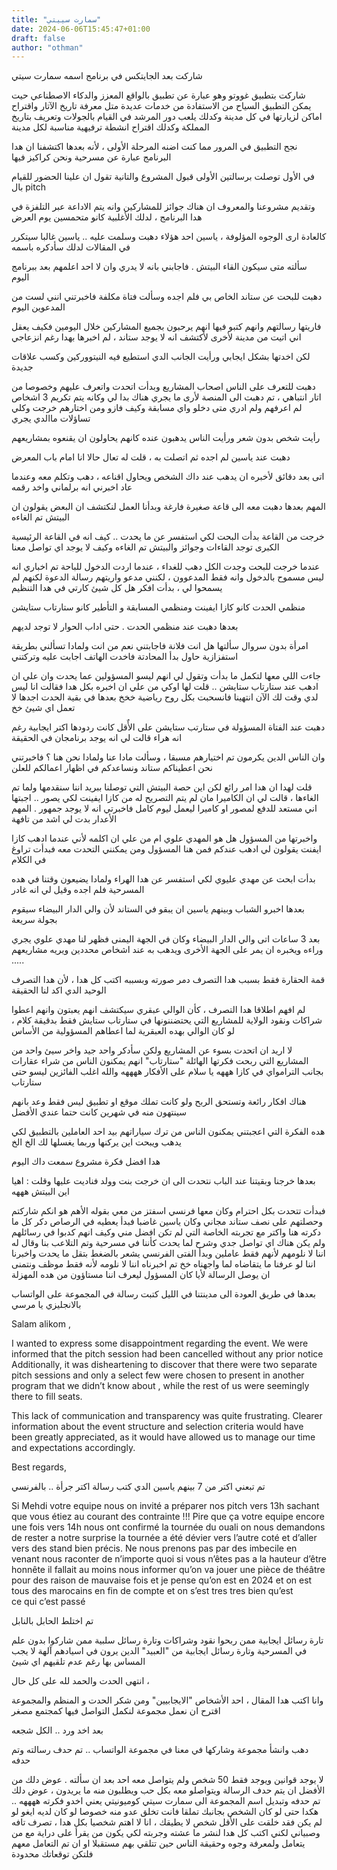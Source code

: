 ```yaml
---
title: "سمارت سييتي"
date: 2024-06-06T15:45:47+01:00
draft: false
author: "othman"
---
```


شاركت بعد الجايتكس في برنامج اسمه سمارت سيتي

شاركت بتطبيق غووتو وهو عبارة عن تطبيق بالواقع المعزز والدكاء الاصطناعي حيت يمكن التطبيق السياح من الاستفادة من خدمات عديدة متل معرفة تاريخ الآتار واقتراح اماكن لزيارتها في كل مدينة وكدلك يلعب دور المرشد في القيام بالجولات وتعريف بتاريخ المملكة وكدلك اقتراح انشطة ترفيهية مناسبة لكل مدينة

نجح التطبيق في المرور مما كنت اضنه المرحلة الأولى ، لأنه بعدها اكتشفنا ان هدا البرنامج عبارة عن مسرحية ونحن كراكيز فيها

في الأول توصلت برسالتين الأولى قبول المشروع والتانية تقول ان علينا الحضور للقيام بال
pitch

وتقديم مشروعنا والمعروف ان هناك جوائز للمشاركين وانه يتم الاداعة عبر التلفزة في هدا البرنامج ، لدلك الأغلبية كانو متحمسين يوم العرض

كالعادة ارى الوجوه المؤلوفة ، ياسين احد هؤلاء دهبت وسلمت عليه .. ياسين غالبا سيتكرر في المقالات لدلك سأدكره باسمه

سألته متى سيكون القاء البيتش . فاجابني بانه لا يدري وان لا احد اعلمهم بعد ببرنامج اليوم

دهبت للبحت عن ستاند الخاص بي فلم اجده وسألت فتاة مكلفة فاخبرتني انني لست من المدعوين اليوم

فاريتها رسالتهم وانهم كتبو فيها انهم يرحبون بجميع المشاركين خلال اليومين فكيف يعقل اني اتيت من مدينة لأخرى لأكتشف انه لا يوجد ستاند ، لم اخبرها بهدا رغم انزعاجي

لكن اخدتها بشكل ايجابي ورأيت الجانب الدي استطيع فيه النيتووركين وكسب علاقات جديدة

دهبت للتعرف على الناس اصحاب المشاريع وبدأت اتحدت واتعرف عليهم وخصوصا من اتار انتباهي ، تم دهبت الى المنصة لأرى ما يجري هناك بدا لي وكانه يتم تكريم 3 اشخاص لم اعرفهم ولم ادري متى دخلو واي مسابقة وكيف فازو ومن اختارهم خرجت وكلي تساؤلات ماالدي يجري

رأيت شخص بدون شعر ورأيت الناس يدهبون عنده كانهم يحاولون ان يقنعوه بمشاريعهم

دهبت عند ياسين لم اجده ثم اتصلت به ، قلت له تعال حالا انا امام باب المعرض

اتى بعد دقائق لأخبره ان يدهب عند داك الشخص ويحاول اقناعه ، دهب وتكلم معه وعندما عاد اخبرني انه برلماني واخد رقمه

المهم بعدها دهبت معه الى قاعة صغيرة فارغة وبدأنا العمل لنكتشف ان البعض يقولون ان البيتش تم الغاءه

خرجت من القاعة بدأت البحت لكي استفسر عن ما يحدت .. كيف انه في القاعة الرئيسية الكبرى توجد القاءات وجوائز والبيتش تم الغاءه وكيف لا يوجد اي تواصل معنا

عندما خرجت للبحت وجدت الكل دهب للغداء ، عندما اردت الدخول للباحة تم اخباري انه ليس مسموح بالدخول وانه فقط المدعوون ، لكنني مدعو واريتهم رسالة الدعوة لكنهم لم يسمحوا لي ، بدأت افكر هل كل شيئ كارتي في هدا التنظيم

منظمي الحدت كانو كازا ايفينت ومنظمي المسابقة و التأطير كانو ستارتاب ستايشن

بعدها دهبت عند منظمي الحدت . حتى اداب الحوار لا توجد لديهم

امرأة بدون سروال سألتها هل انت فلانة فاجابتني نعم من انت ولمادا تسألني بطريقة استفزازية حاول بدأ المحادتة فاخدت الهاتف اجابت عليه وتركتني

جاءت اللي معها لتكمل ما بدأت وتقول لي انهم ليسو المسؤولين عما يحدت وان علي ان ادهب عند ستارتاب ستايشن .. قلت لها اوكي من علي ان اخبره بكل هدا فقالت انا ليس لدي وقت لك الآن انتهينا فانسحبت بكل روح رياضية خخخ بعدها في بقية الحدت اجدها لا تعمل اي شيئ خخ

دهبت عند الفتاة المسؤولة في ستارتب ستايشن على الأٌقل كانت ردودها اكتر ايجابية رغم انه هراء قالت لي انه يوجد برنامجان في الحقيقة

وان الناس الدين يكرمون تم اختيارهم مسبقا ، وسألت مادا عنا ولمادا نحن هنا ؟ فاخبرتني نحن اعطيناكم ستاند ونساعدكم في اظهار اعمالكم للعلن

قلت لهدا ان هدا امر رائع لكن اين حصة البيتش التي توصلنا ببريد اننا سنقدمها ولما تم الغاءها ، قالت لي ان الكاميرا مان لم يتم التصريح له من كازا ايفينت لكي يصور .. اجبتها اني مستعد للدفع لمصور او كاميرا ليعمل ليوم كامل فاخبرتي انه لا يوجد جمهور . المهم الأعدار بدت لي اشد من تافهة

واخبرتها من المسؤول هل هو المهدي علوي ام من علي ان اكلمه لأني عندما ادهب كازا ايفنت يقولون لي ادهب عندكم فمن هنا المسؤول ومن يمكنني التحدت معه فبدأت تراوغ في الكلام

بدأت ابحت عن مهدي عليوي لكي استفسر عن هدا الهراء ولمادا يضيعون وقتنا في هده المسرحية فلم اجده وقيل لي انه غادر

بعدها اخبرو الشباب وبينهم ياسين ان يبقو في الستاند لأن والي الدار البيضاء سيقوم بجولة سريعة

بعد 3 ساعات اتى والي الدار البيضاء وكان في الجهة اليمنى فظهر لنا مهدي علوي يجري وراءه ويخبره ان يمر على الجهة الأخرى ويدهب به عند اشخاص محددين ويريه مشاريعهم .....

قمة الحقارة فقط بسبب هدا التصرف دمر صورته وبسببه اكتب كل هدا ، لأن هدا التصرف الوحيد الدي اكد لنا الحقيقة

لم افهم اطلاقا هدا التصرف ، كأن الوالي عبقري سيكتشف انهم يعبتون وانهم اعطوا شراكات ونقود الولاية للمشاريع التي يحتضننونها في ستارتاب ستايش فقط بدقيقة كلام ، لو كان الوالي بهده العبقرية لما اعطاهم المسؤولية من الأساس

لا اريد ان اتحدت بسوء عن المشاريع ولكن سأدكر واحد جيد واخر سيئ واحد من المشاريع التي ربحت فكرتها الهائلة "ستارتاب" انهم يمكنون الناس من شراء عقارات بجانب الترامواي في كازا هههه يا سلام على الأفكار ههههه والله اغلب الفائزين ليسو حتى ستارتاب

هناك افكار رائعة وتستحق الربح ولو كانت تملك موقع او تطبيق ليس فقط وعد بانهم سينتهون منه في شهرين كانت حتما عندي الأفضل

هده الفكرة التي اعجبتني يمكنون الناس من ترك سياراتهم بيد احد العاملين بالتطبيق لكي يدهب ويبحت اين يركنها وربما يغسلها لك الخ الخ

هدا افضل فكرة مشروع سمعت داك اليوم

بعدها خرجنا وبقيتنا عند الباب نتحدت الى ان خرجت بنت وولد فناديت عليها وقلت : اهيا اين البيتش هههه

فبدأت تتحدت بكل احترام وكان معها فرنسي اسفتز من معي بقوله الأهم هو انكم شاركتم وحصلتهم على نصف ستاند مجاني وكان ياسين غاضبا فبدأ يعطيه في الرصاص دكر كل ما دكرته هنا واكتر مع تجربته الخاصة التي لم تكن افضل مني وكيف انهم كدبوا في رسائلهم ولم يكن هناك اي تواصل جدي وشرح لما يحدت كأننا في مسرحية وتم التلاعب بنا وقال له اننا لا نلومهم لأنهم فقط عاملين وبدأ الفتى الفرنسي يشعر بالضغط بتقل ما يحدت واخبرنا اننا لو عرفنا ما يتقاضاه لما واجهناه خخ تم اخبرناه اننا لا نلومه لأنه فقط موظف ونتمنى ان يوصل الرسالة لأيا كان المسؤول ليعرف اننا مستاؤون من هده المهزلة

بعدها في طريق العودة الى مدينتنا في الليل كتبت رسالة في المجموعة على الواتساب بالانجليزي يا مرسي

Salam alikom ,

I wanted to express some disappointment regarding the event. We were informed that the pitch session had been cancelled without any prior notice
Additionally, it was disheartening to discover that there were two separate pitch sessions and only a select few were chosen to present in another program that we didn’t know about , while the rest of us were seemingly there to fill seats.

This lack of communication and transparency was quite frustrating. Clearer information about the event structure and selection criteria would have been greatly appreciated, as it would have allowed us to manage our time and expectations accordingly.

Best regards,

تم تبعني اكتر من 7 بينهم ياسين الدي كتب رسالة اكتر جرأة .. بالفرنسي

Si Mehdi votre equipe nous on invité a préparer nos pitch vers 13h sachant que vous étiez au courant des contrainte !!! Pire que ça votre equipe encore une fois vers 14h nous ont confirmé la tournée du ouali on nous demandons de rester a notre surprise la tournée a été dévier vers l’autre coté et d’aller vers des stand bien précis. Ne nous prenons pas par des imbecile en venant nous raconter de n’importe quoi si vous n’êtes pas a la hauteur d’être honnête il fallait au moins nous informer qu’on va jouer une pièce de théâtre pour des raison de mauvaise fois et je pense qu’on est en 2024 et on est tous des marocains en fin de compte et on s’est tres tres bien qu’est ce qui c’est passé

تم اختلط الحابل بالنابل

تارة رسائل ايجابية ممن ربحوا نقود وشراكات وتارة رسائل سلبية ممن شاركوا بدون علم في المسرحية وتارة رسائل ايجابية من "العبيد" الدين يرون في اسيادهم آلهة لا يجب المساس بها رغم عدم تلقيهم اي شيئ

انتهى الحدت والحمد لله على كل حال ،

وانا اكتب هدا المقال ، احد الأشخاص "الايجابيين" ومن شكر الحدت و المنظم والمجموعة اقترح ان نعمل مجموعة لنكمل التواصل فيها كمجتمع مصغر

بعد اخد ورد .. الكل شجعه

دهب وانشأ مجموعة وشاركها في معنا في مجموعة الواتساب .. تم حدف رسالته وتم حدفه

لا يوجد قوانين ويوجد فقط 50 شخص ولم يتواصل معه احد بعد ان سألته . عوض دلك من الأفضل ان يتم حدف الرسالة ويتواصلو معه بكل حب ويطلبون منه ما يريدون ، عوض دلك تم حدفه وتبديل اسم المجموعة الى سمارت سيتي كوميونيتي يعني اخدو فكرته ههههه .. هكدا حتى لو كان الشخص بجانبك تملقا فانت تخلق عدو منه خصوصا لو كان لديه ايغو لو لم يكن فقد خلقت على الأقل شخص لا يطيقك ، انا لا اهتم شخصيا بكل هدا ، تصرف تافه وصبياني لكني اكتب كل هدا لنشر ما عشته وجربته لكي يكون من يقرأ على دراية مع من يتعامل ولمعرفة وجوه وحقيقة الناس حين تتلقي بهم مستقبلا او ان تم التعامل معهم فلتكن توقعاتك محدودة
